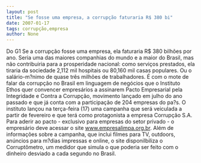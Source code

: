 ```yaml
---
layout: post
title: "Se fosse uma empresa, a corrupção faturaria R$ 380 bi"
date: 2007-01-17
tags: corrupção,empresa
author: None
---
```

Do G1
Se a corrupção fosse uma empresa, ela faturaria R$ 380 bilhões por ano. Seria uma das maiores companhias do mundo e a maior do Brasil, mas não contribuiria para a prosperidade nacional: como serviços prestados, ela tiraria da sociedade 2,112 mil hospitais ou 80,160 mil casas populares. Ou o salário-m?nimo de quase três milhões de trabalhadores.
É&nbsp;com o mote de falar da corrupção no Brasil em linguagem de negócios que o Instituto Ethos quer convencer empresários a assinarem Pacto Empresarial pela Integridade e Contra a Corrupção, movimento lançado em julho do ano passado e que já conta com a participação de 204 empresas do pa?s.
O instituto lançou na terça-feira (17) uma campanha que será veiculada a partir de fevereiro e que terá como protagonista a empresa Corrupção S.A. Para aderir ao pacto - exclusivo para empresas do setor privado - o empresário deve acessar o site www.empresalimpa.org.br. 
Além de informações sobre a campanha, que inclui filmes para TV, outdoors, anúncios para m?dias impressas e online, o site disponilbiliza o Corruptômetro, um medidor que simula o que poderia ser feito com o dinheiro desviado a cada segundo no Brasil. 